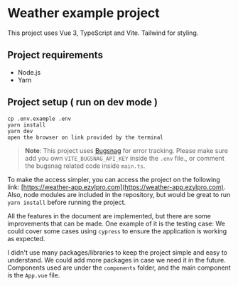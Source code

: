 # Weather example project
This project uses Vue 3, TypeScript and Vite. Tailwind for styling.

## Project requirements
- Node.js
- Yarn

## Project setup ( run on dev mode )
```
cp .env.example .env
yarn install
yarn dev
open the browser on link provided by the terminal
```

> **Note**: This project uses [Bugsnag](https://www.bugsnag.com/) for error tracking. Please make sure add you own `VITE_BUGSNAG_API_KEY` inside the `.env` file., or comment the bugsnag related code inside `main.ts`.

To make the access simpler, you can access the project on the following link: [https://weather-app.ezylpro.com](https://weather-app.ezylpro.com).
Also, node modules are included in the repository, but would be great to run `yarn install` before running the project.

All the features in the document are implemented, but there are some improvements that can be made.
One example of it is the testing case: We could cover some cases using `cypress` to ensure the application is working as expected.

I didn't use many packages/libraries to keep the project simple and easy to understand. We could add more packages in case we need it in the future.
Components used are under the `components` folder, and the main component is the `App.vue` file.
